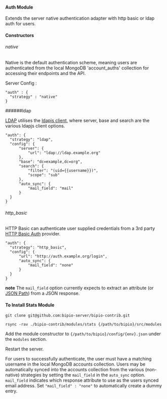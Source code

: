 #### Auth Module

  Extends the server native authentication adapter with http basic or ldap auth for users.

#### Constructors

###### native

Native is the default authentication scheme, meaning users are authenticated from the local MongoDB 'account_auths' collection for accessing their endpoints and the API.

Server Config : 
```
"auth" : {
  "strategy" : "native"
}
```

######ldap

[LDAP](http://en.wikipedia.org/wiki/Lightweight_Directory_Access_Protocol) utilises the [ldapjs client](http://ldapjs.org/client.html), where server, base and search are the various ldapjs client options.

```
"auth": {
  "strategy": "ldap",
  "config": {
      "server": {
          "url": "ldap://ldap.example.org"
      },
      "base": "dc=example,dc=org",
      "search": {
          "filter": "(uid={{username}})",
          "scope": "sub"
      },
      "auto_sync": {
          "mail_field": "mail"
      }
  }
}
```

###### http_basic

HTTP Basic can authenticate user supplied credentials from a 3rd party [HTTP Basic Auth](http://en.wikipedia.org/wiki/Basic_access_authentication) provider.

```
"auth": {
  "strategy": "http_basic",
  "config": {
      "url": "http://auth.example.org/login",
      "auto_sync": {
          "mail_field": "none"
      }
  }
}
```

**note** The `mail_field` option currently expects to extract an attribute (or [JSON Path](http://goessner.net/articles/JsonPath)) from a JSON response.

#### To Install Stats Module

`git clone git@github.com:bipio-server/bipio-contrib.git`

`rsync -rav ./bipio-contrib/modules/stats {/path/to/bipio}/src/modules`

Add the module constructor to `{/path/to/bipio}/config/{env}.json` under the `modules` section.

Restart the server.


For users to successfully authenticate, the user must have a matching username in the local MongoDB accounts collection.  Users may be automatically synced into the accounts collection from the various (non-native) strategies by setting the `mail_field` in the `auto_sync` option.  `mail_field` indicates which response attribute to use as the users synced email address.  Set `"mail_field" : "none"` to automatically create a dummy entry.

